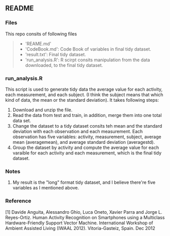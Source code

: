 ## README
### Files
This repo consits of following files  
  > - 'REAME.md'
  > - 'CodeBook.md': Code Book of variables in final tidy dataset.  
  > - 'result.txt': Final tidy dataset.
  > - 'run_analysis.R': R scirpt consits manipulation from the data downloaded, to the final tidy dataset.

### run_analysis.R
This script is used to generate tidy data the average value for each activity, each measurement, and each subject. (I think the subject means that which kind of data, the mean or the standard deviation). It takes following steps:  
1. Download and unzip the file.  
2. Read the data from test and train, in addition, merge them into one total data set.  
3. Change the dataset to a tidy dataset consits teh mean and the standard deviation with each observation and each measurement. Each observation has five variables: activity, measurement, subject, average mean (averagemean), and average standard deviation (averagestd).  
4. Group the dataset by activity and compute the average value for each varaible for each activity and each measurement, which is the final tidy dataset.

### Notes
1. My result is the "long" format tidy dataset, and I believe there're five variables as I mentioned above.

### Reference
[1] Davide Anguita, Alessandro Ghio, Luca Oneto, Xavier Parra and Jorge L. Reyes-Ortiz. Human Activity Recognition on Smartphones using a Multiclass Hardware-Friendly Support Vector Machine. International Workshop of Ambient Assisted Living (IWAAL 2012). Vitoria-Gasteiz, Spain. Dec 2012
